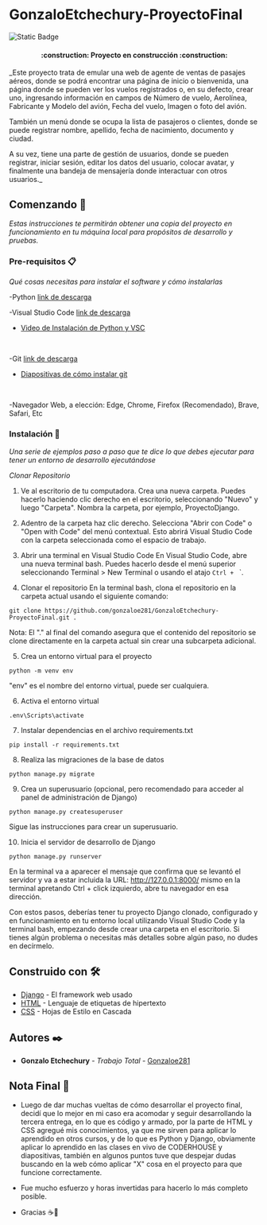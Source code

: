 # GonzaloEtchechury-ProyectoFinal

![Static Badge](https://img.shields.io/badge/Build-En_progreso-red?style=flat&logo=Django)

<h4 align="center">
:construction: Proyecto en construcción :construction:
</h4>

_Este proyecto trata de emular una web de agente de ventas de pasajes aéreos, donde se podrá encontrar una página de inicio o bienvenida, una página donde se pueden ver los vuelos registrados o, en su defecto, crear uno, ingresando información en campos de Número de vuelo, Aerolínea, Fabricante y Modelo del avión, Fecha del vuelo, Imagen o foto del avión.

También un menú donde se ocupa la lista de pasajeros o clientes, donde se puede registrar nombre, apellido, fecha de nacimiento, documento y ciudad.

A su vez, tiene una parte de gestión de usuarios, donde se pueden registrar, iniciar sesión, editar los datos del usuario, colocar avatar, y finalmente una bandeja de mensajería donde interactuar con otros usuarios._


## Comenzando 🚀

_Estas instrucciones te permitirán obtener una copia del proyecto en funcionamiento en tu máquina local para propósitos de desarrollo y pruebas._

### Pre-requisitos 📋

_Qué cosas necesitas para instalar el software y cómo instalarlas_



-Python [link de descarga](https://www.python.org/downloads/)
<br>

-Visual Studio Code [link de descarga](https://code.visualstudio.com/)
<br>

* [Video de Instalación de Python y VSC](https://www.youtube.com/watch?v=6npp93ZIQgM&ab_channel=v%C3%ADctorRomero)
<br>

-Git [link de descarga](https://git-scm.com/) 
<br>

* [Diapositivas de cómo instalar git](https://docs.google.com/presentation/d/12ov-P60D98VumjZO23Y_TMDLlX9JHUFp1amG3YJyTqI/edit?usp=drive_link)
<br>

-Navegador Web, a elección: Edge, Chrome, Firefox (Recomendado), Brave, Safari, Etc


### Instalación 🔧

_Una serie de ejemplos paso a paso que te dice lo que debes ejecutar para tener un entorno de desarrollo ejecutándose_

_Clonar Repositorio_

1. Ve al escritorio de tu computadora.
Crea una nueva carpeta. Puedes hacerlo haciendo clic derecho en el escritorio, seleccionando "Nuevo" y luego "Carpeta". Nombra la carpeta, por ejemplo, ProyectoDjango.

2. Adentro de la carpeta haz clic derecho.
Selecciona "Abrir con Code" o "Open with Code" del menú contextual. Esto abrirá Visual Studio Code con la carpeta seleccionada como el espacio de trabajo.

3. Abrir una terminal en Visual Studio Code
En Visual Studio Code, abre una nueva terminal bash. Puedes hacerlo desde el menú superior seleccionando Terminal > New Terminal o usando el atajo `Ctrl + ` `.

4. Clonar el repositorio
En la terminal bash, clona el repositorio en la carpeta actual usando el siguiente comando:
```
git clone https://github.com/gonzaloe281/GonzaloEtchechury-ProyectoFinal.git .
```
Nota: El "." al final del comando asegura que el contenido del repositorio se clone directamente en la carpeta actual sin crear una subcarpeta adicional.

5. Crea un entorno virtual para el proyecto
```
python -m venv env
```
"env" es el nombre del entorno virtual, puede ser cualquiera.

6. Activa el entorno virtual
```
.env\Scripts\activate
```

7. Instalar dependencias en el archivo requirements.txt
```
pip install -r requirements.txt
```

8. Realiza las migraciones de la base de datos
```
python manage.py migrate
```

9. Crea un superusuario (opcional, pero recomendado para acceder al panel de administración de Django)
```
python manage.py createsuperuser
```
Sigue las instrucciones para crear un superusuario.

10. Inicia el servidor de desarrollo de Django
```
python manage.py runserver
```
En la terminal va a aparecer el mensaje que confirma que se levantó el servidor y va a estar incluida la URL: http://127.0.0.1:8000/ mismo en la terminal apretando Ctrl + click izquierdo, abre tu navegador en esa dirección.

Con estos pasos, deberías tener tu proyecto Django clonado, configurado y en funcionamiento en tu entorno local utilizando Visual Studio Code y la terminal bash, empezando desde crear una carpeta en el escritorio. Si tienes algún problema o necesitas más detalles sobre algún paso, no dudes en decírmelo.


## Construido con 🛠️


* [Django](https://www.djangoproject.com/download/) - El framework web usado
* [HTML](https://developer.mozilla.org/es/docs/Web/HTML) - Lenguaje de etiquetas de hipertexto
* [CSS](https://developer.mozilla.org/es/docs/Web/CSS) - Hojas de Estilo en Cascada



## Autores ✒️

* **Gonzalo Etchechury** - *Trabajo Total* - [Gonzaloe281](https://github.com/gonzaloe281)
 
## Nota Final 💬

* Luego de dar muchas vueltas de cómo desarrollar el proyecto final, decidí que lo mejor en mi caso era acomodar y seguir desarrollando la tercera entrega, en lo que es código y armado, por la parte de HTML y CSS agregué mis conocimientos, ya que me sirven para aplicar lo aprendido en otros cursos, y de lo que es Python y Django, obviamente aplicar lo aprendido en las clases en vivo de CODERHOUSE y diapositivas, también en algunos puntos tuve que despejar dudas buscando en la web cómo aplicar "X" cosa en el proyecto para que funcione correctamente.

* Fue mucho esfuerzo y horas invertidas para hacerlo lo más completo posible.

* Gracias ☕🧉